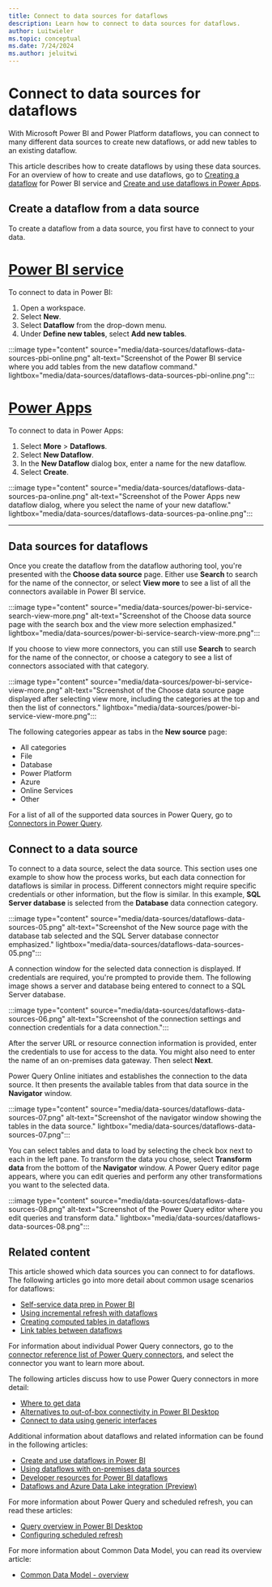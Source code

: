 ```yaml
---
title: Connect to data sources for dataflows
description: Learn how to connect to data sources for dataflows.
author: Luitwieler
ms.topic: conceptual
ms.date: 7/24/2024
ms.author: jeluitwi
---
```


# Connect to data sources for dataflows

With Microsoft Power BI and Power Platform dataflows, you can connect to many different data sources to create new dataflows, or add new tables to an existing dataflow.

This article describes how to create dataflows by using these data sources. For an overview of how to create and use dataflows, go to [Creating a dataflow](/power-bi/service-dataflows-create-use) for Power BI service and [Create and use dataflows in Power Apps](/powerapps/maker/data-platform/create-and-use-dataflows).

## Create a dataflow from a data source

To create a dataflow from a data source, you first have to connect to your data.

# [Power BI service](#tab/power-bi-service)

To connect to data in Power BI:

1. Open a workspace.
2. Select **New**.
3. Select **Dataflow** from the drop-down menu.
4. Under **Define new tables**, select **Add new tables**.

:::image type="content" source="media/data-sources/dataflows-data-sources-pbi-online.png" alt-text="Screenshot of the Power BI service where you add tables from the new dataflow command." lightbox="media/data-sources/dataflows-data-sources-pbi-online.png":::

# [Power Apps](#tab/power-apps)

To connect to data in Power Apps:

1. Select **More** > **Dataflows**.
2. Select **New Dataflow**.
3. In the **New Dataflow** dialog box, enter a name for the new dataflow.
4. Select **Create**.

:::image type="content" source="media/data-sources/dataflows-data-sources-pa-online.png" alt-text="Screenshot of the Power Apps new dataflow dialog, where you select the name of your new dataflow." lightbox="media/data-sources/dataflows-data-sources-pa-online.png":::

---

## Data sources for dataflows

Once you create the dataflow from the dataflow authoring tool, you're presented with the **Choose data source** page. Either use **Search** to search for the name of the connector, or select **View more** to see a list of all the connectors available in Power BI service.

:::image type="content" source="media/data-sources/power-bi-service-search-view-more.png" alt-text="Screenshot of the Choose data source page with the search box and the view more selection emphasized." lightbox="media/data-sources/power-bi-service-search-view-more.png":::

If you choose to view more connectors, you can still use **Search** to search for the name of the connector, or choose a category to see a list of connectors associated with that category.

:::image type="content" source="media/data-sources/power-bi-service-view-more.png" alt-text="Screenshot of the Choose data source page displayed after selecting view more, including the categories at the top and then the list of connectors." lightbox="media/data-sources/power-bi-service-view-more.png":::

The following categories appear as tabs in the **New source** page:

* All categories
* File
* Database
* Power Platform
* Azure
* Online Services
* Other

For a list of all of the supported data sources in Power Query, go to [Connectors in Power Query](../connectors/index.md).

## Connect to a data source

To connect to a data source, select the data source. This section uses one example to show how the process works, but each data connection for dataflows is similar in process. Different connectors might require specific credentials or other information, but the flow is similar. In this example, **SQL Server database** is selected from the **Database** data connection category.

:::image type="content" source="media/data-sources/dataflows-data-sources-05.png" alt-text="Screenshot of the New source page with the database tab selected and the SQL Server database connector emphasized." lightbox="media/data-sources/dataflows-data-sources-05.png":::

A connection window for the selected data connection is displayed. If credentials are required, you're prompted to provide them. The following image shows a server and database being entered to connect to a SQL Server database.

:::image type="content" source="media/data-sources/dataflows-data-sources-06.png" alt-text="Screenshot of the connection settings and connection credentials for a data connection.":::

After the server URL or resource connection information is provided, enter the credentials to use for access to the data. You might also need to enter the name of an on-premises data gateway. Then select **Next**.

Power Query Online initiates and establishes the connection to the data source. It then presents the available tables from that data source in the **Navigator** window.

:::image type="content" source="media/data-sources/dataflows-data-sources-07.png" alt-text="Screenshot of the navigator window showing the tables in the data source." lightbox="media/data-sources/dataflows-data-sources-07.png":::

You can select tables and data to load by selecting the check box next to each in the left pane. To transform the data you chose, select **Transform data** from the bottom of the **Navigator** window. A Power Query editor page appears, where you can edit queries and perform any other transformations you want to the selected data.

:::image type="content" source="media/data-sources/dataflows-data-sources-08.png" alt-text="Screenshot of the Power Query editor where you edit queries and transform data." lightbox="media/data-sources/dataflows-data-sources-08.png":::

## Related content

This article showed which data sources you can connect to for dataflows. The following articles go into more detail about common usage scenarios for dataflows:

* [Self-service data prep in Power BI](create-use.md)
* [Using incremental refresh with dataflows](incremental-refresh.md)
* [Creating computed tables in dataflows](computed-tables.md)
* [Link tables between dataflows](linked-tables.md)

For information about individual Power Query connectors, go to the [connector reference list of Power Query connectors](../connectors/index.md), and select the connector you want to learn more about.

The following articles discuss how to use Power Query connectors in more detail:

* [Where to get data](../where-to-get-data.md)
* [Alternatives to out-of-box connectivity in Power BI Desktop](../connector-alternatives.md)
* [Connect to data using generic interfaces](../connect-using-generic-interfaces.md)

Additional information about dataflows and related information can be found in the following articles:

* [Create and use dataflows in Power BI](/power-bi/service-dataflows-create-use)
* [Using dataflows with on-premises data sources](/power-bi/service-dataflows-on-premises-gateways)
* [Developer resources for Power BI dataflows](/power-bi/service-dataflows-developer-resources)
* [Dataflows and Azure Data Lake integration (Preview)](/power-bi/service-dataflows-azure-data-lake-integration)

For more information about Power Query and scheduled refresh, you can read these articles:

* [Query overview in Power BI Desktop](/power-bi/desktop-query-overview)
* [Configuring scheduled refresh](/power-bi/refresh-scheduled-refresh)

For more information about Common Data Model, you can read its overview article:

* [Common Data Model - overview](/powerapps/common-data-model/overview)
